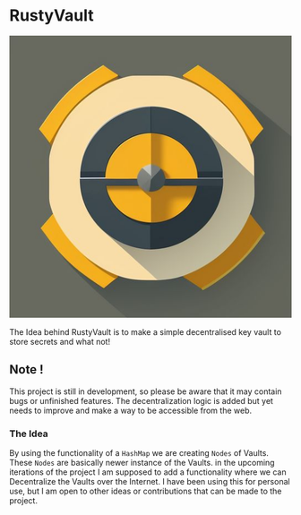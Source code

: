 # RustyVault #
![Alt text](icons/vault.jpg "Rusty Vault")

The Idea behind RustyVault is to make a simple decentralised key vault to store secrets and what not!

## Note ! ##
This project is still in development, so please be aware that it may contain bugs or unfinished features. The decentralization logic is added but yet needs to improve and make a way to be accessible from the web.

### The Idea ###
By using the functionality of a `HashMap` we are creating `Nodes` of Vaults. These `Nodes` are basically newer instance of the Vaults.
in the upcoming iterations of the project I am supposed to add a functionality where we can Decentralize the Vaults over the Internet. 
I have been using this for personal use, but I am open to other ideas or contributions that can be made to the project.

